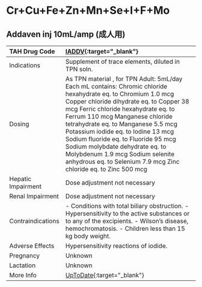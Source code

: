 # Cr+Cu+Fe+Zn+Mn+Se+I+F+Mo

## Addaven inj 10mL/amp (成人用)

| TAH Drug Code      | [IADDV](https://www.tahsda.org.tw/drugs/hissearch.php?drug_code=IADDV){:target="_blank"}                                                                                                                                                                                                                                                                                                                                                                                                        |
|:-------------------|:------------------------------------------------------------------------------------------------------------------------------------------------------------------------------------------------------------------------------------------------------------------------------------------------------------------------------------------------------------------------------------------------------------------------------------------------------------------------------------------------|
| Indications        | Supplement of trace elements, diluted in TPN soln.                                                                                                                                                                                                                                                                                                                                                                                                                                              |
| Dosing             | As TPN material , for TPN Adult: 5mL/day Each mL contains: Chromic chloride hexahydrate eq. to Chromium 1.0 mcg Copper chloride dihydrate eq. to Copper 38 mcg Ferric chloride hexahydrate eq. to Ferrum 110 mcg Manganese chloride tetrahydrate eq. to Manganese 5.5 mcg Potassium iodide eq. to Iodine 13 mcg Sodium fluoride eq. to Fluoride 95 mcg Sodium molybdate dehydrate eq. to Molybdenum 1.9 mcg Sodium selenite anhydrous eq. to Selenium 7.9 mcg Zinc chloride eq. to Zinc 500 mcg |
| Hepatic Impairment | Dose adjustment not necessary                                                                                                                                                                                                                                                                                                                                                                                                                                                                   |
| Renal Impairment   | Dose adjustment not necessary                                                                                                                                                                                                                                                                                                                                                                                                                                                                   |
| Contraindications  | - Conditions with total biliary obstruction. - Hypersensitivity to the active substances or to any of the excipients. - Wilson’s disease, hemochromatosis. - Children less than 15 kg body weight.                                                                                                                                                                                                                                                                                              |
| Adverse Effects    | Hypersensitivity reactions of iodide.                                                                                                                                                                                                                                                                                                                                                                                                                                                           |
| Pregnancy          | Unknown                                                                                                                                                                                                                                                                                                                                                                                                                                                                                         |
| Lactation          | Unknown                                                                                                                                                                                                                                                                                                                                                                                                                                                                                         |
| More Info          | [UpToDate](https://www.uptodate.com/contents/cr+cu+fe+zn+mn+se+i+f+mo-drug-information){:target="_blank"}                                                                                                                                                                                                                                                                                                                                                                                       |

